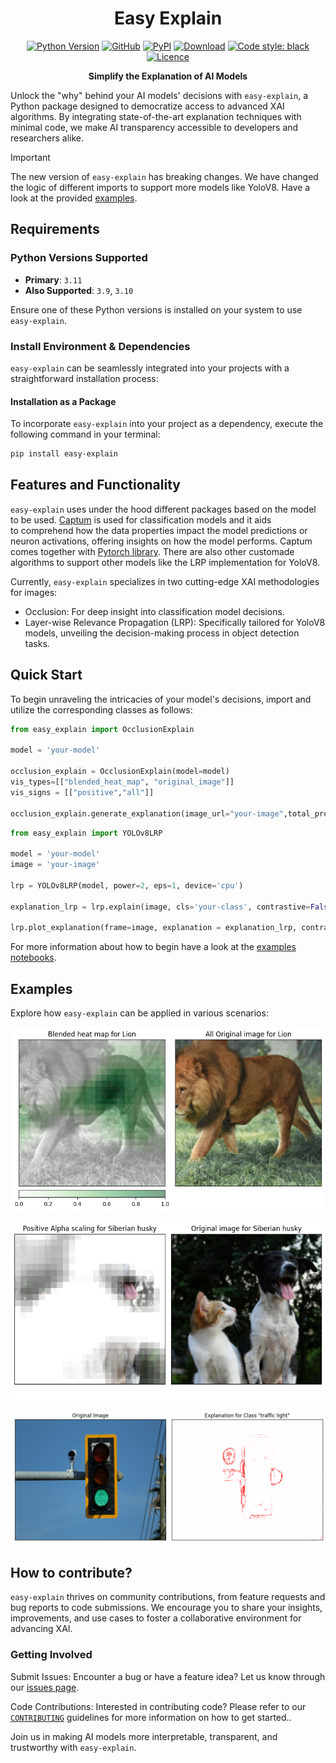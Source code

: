 <div align="center">
 
# Easy Explain

[![Python Version](https://img.shields.io/badge/python-3.9%20%7C%203.10%20%7C%203.11-green.svg)](#supported-python-versions) 
[![GitHub][github_badge]][github_link]
[![PyPI][pypi_badge]][pypi_link]
[![Download][download_badge]][download_link]
[![Code style: black](https://img.shields.io/badge/code%20style-black-000000.svg)](https://github.com/psf/black)
[![Licence][licence_badge]][licence_link] 

**Simplify the Explanation of AI Models**
 
</div>

Unlock the "why" behind your AI models' decisions with `easy-explain`, a Python package designed to democratize access to advanced XAI algorithms. By integrating state-of-the-art explanation techniques with minimal code, we make AI transparency accessible to developers and researchers alike.

> [!IMPORTANT]
> The new version of `easy-explain` has breaking changes. We have changed the logic of different imports to support more models like YoloV8. Have a look at the provided [examples](https://github.com/stavrostheocharis/easy_explain/tree/main/examples).


## Requirements

### Python Versions Supported
- **Primary**: `3.11`
- **Also Supported**: `3.9`, `3.10`

Ensure one of these Python versions is installed on your system to use `easy-explain`.


### Install Environment & Dependencies

`easy-explain` can be seamlessly integrated into your projects with a straightforward installation process:


#### Installation as a Package

To incorporate `easy-explain` into your project as a dependency, execute the following command in your terminal:


```bash
pip install easy-explain
```

## Features and Functionality

`easy-explain` uses under the hood different packages based on the model to be used. [Captum](https://captum.ai/) is used for classification models and it aids to comprehend how the data properties impact the model predictions or neuron activations, offering insights on how the model performs. Captum comes together with [Pytorch library](https://pytorch.org/).
There are also other customade algorithms to support other models like the LRP implementation for YoloV8.


Currently, `easy-explain` specializes in two cutting-edge XAI methodologies for images:

- Occlusion: For deep insight into classification model decisions.
- Layer-wise Relevance Propagation (LRP): Specifically tailored for YoloV8 models, unveiling the decision-making process in object detection tasks.

## Quick Start

To begin unraveling the intricacies of your model's decisions, import and utilize the corresponding classes as follows:

```python
from easy_explain import OcclusionExplain

model = 'your-model'

occlusion_explain = OcclusionExplain(model=model)
vis_types=[["blended_heat_map", "original_image"]]
vis_signs = [["positive","all"]]

occlusion_explain.generate_explanation(image_url="your-image",total_preds=5,vis_types = vis_types, vis_signs = vis_signs, labels_path="your-labels-path")

```

```python
from easy_explain import YOLOv8LRP

model = 'your-model'
image = 'your-image'

lrp = YOLOv8LRP(model, power=2, eps=1, device='cpu')

explanation_lrp = lrp.explain(image, cls='your-class', contrastive=False).cpu()

lrp.plot_explanation(frame=image, explanation = explanation_lrp, contrastive=True, cmap='seismic', title='Explanation for your class"')
```

For more information about how to begin have a look at the [examples notebooks](https://github.com/stavrostheocharis/easy_explain/tree/main/examples).

## Examples

Explore how `easy-explain` can be applied in various scenarios:



![Use Case Example](easy_explain/images/lion-heat-map.png "Use Case Example")

![Use Case Example](easy_explain/images/siberian-positive.png "Use Case Example")

![Use Case Example](easy_explain/images/class-traffic.png "Use Case Example")

## How to contribute?

`easy-explain` thrives on community contributions, from feature requests and bug reports to code submissions. We encourage you to share your insights, improvements, and use cases to foster a collaborative environment for advancing XAI.

### Getting Involved

Submit Issues: Encounter a bug or have a feature idea? Let us know through our  [issues page](https://github.com/stavrostheocharis/easy_explain/issues).

Code Contributions: Interested in contributing code? Please refer to our  [`CONTRIBUTING`](https://github.com/stavrostheocharis/easy_explain/blob/main/CONTRIBUTING.md) guidelines for more information on how to get started..

Join us in making AI models more interpretable, transparent, and trustworthy with `easy-explain`.


[github_badge]: https://badgen.net/badge/icon/GitHub?icon=github&color=black&label

[github_link]: https://github.com/stavrostheocharis/easy_explain

[pypi_badge]: https://badge.fury.io/py/easy-explain.svg

[pypi_link]: https://pypi.org/project/easy-explain/

[download_badge]: https://badgen.net/pypi/dm/easy-explain

[download_link]: https://pypi.org/project/easy-explain/#files

[licence_badge]: https://img.shields.io/github/license/stavrostheocharis/easy-explain

[licence_link]: LICENSE